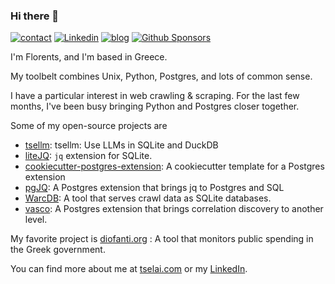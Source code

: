 ### Hi there 👋

[![contact](https://img.shields.io/badge/contact-email-red)](mailto:florents@tselai.com)
[![Linkedin](https://img.shields.io/badge/LinkedIn-0077B5?logo=linkedin&logoColor=white)](https://www.linkedin.com/in/florentstselai/)
[![blog](https://img.shields.io/badge/blog-tselai.com-brightgreen)](https://tselai.com/?utm_source=github_readme)
[![Github Sponsors](https://img.shields.io/static/v1?label=Sponsor&message=%E2%9D%A4&logo=GitHub&link=https://github.com/sponsors/Florents-Tselai/)](https://github.com/sponsors/Florents-Tselai/)

I'm Florents, and I'm based in Greece.

My toolbelt combines Unix, Python, Postgres, and lots of common sense.

I have a particular interest in web crawling & scraping.
For the last few months, I've been busy bringing Python and Postgres closer together.

Some of my open-source projects are
* [tsellm](https://github.com/Florents-Tselai/tsellm): tsellm: Use LLMs in SQLite and DuckDB
* [liteJQ](https://github.com/Florents-Tselai/liteJQ): `jq` extension for SQLite.
* [cookiecutter-postgres-extension](https://github.com/Florents-Tselai/cookiecutter-postgres-extension): A cookiecutter template for a Postgres extension
* [pgJQ](https://github.com/Florents-Tselai/pgJQ): A Postgres extension that brings jq to Postgres and SQL
* [WarcDB](https://github.com/Florents-Tselai/WarcDB): A tool that serves crawl data as SQLite databases.
* [vasco](https://github.com/Florents-Tselai/vasco): A Postgres extension that brings correlation discovery to another level.

My favorite project is [diofanti.org](https://diofanti.org) : 
A tool that monitors public spending in the Greek government.

You can find more about me at [tselai.com](https://tselai.com) or my [LinkedIn](https://www.linkedin.com/in/florentstselai/).

